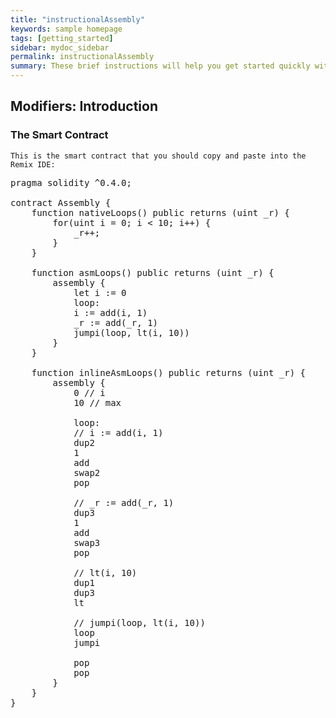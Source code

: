 ```yaml
---
title: "instructionalAssembly"
keywords: sample homepage
tags: [getting_started]
sidebar: mydoc_sidebar
permalink: instructionalAssembly
summary: These brief instructions will help you get started quickly with the solidity development.
---
```


## Modifiers: Introduction

### The Smart Contract

```
This is the smart contract that you should copy and paste into the Remix IDE:
```

<pre>
pragma solidity ^0.4.0;

contract Assembly {
    function nativeLoops() public returns (uint _r) {
        for(uint i = 0; i < 10; i++) {
            _r++;
        }
    }
    
    function asmLoops() public returns (uint _r) {
        assembly {
            let i := 0
            loop:
            i := add(i, 1)
            _r := add(_r, 1)
            jumpi(loop, lt(i, 10))
        }
    }
    
    function inlineAsmLoops() public returns (uint _r) {
        assembly {
            0 // i
            10 // max
            
            loop:
            // i := add(i, 1)
            dup2 
            1
            add
            swap2
            pop
            
            // _r := add(_r, 1)
            dup3 
            1
            add
            swap3
            pop
            
            // lt(i, 10)
            dup1
            dup3
            lt
            
            // jumpi(loop, lt(i, 10))
            loop
            jumpi
            
            pop
            pop
        }
    }
}
</pre>

